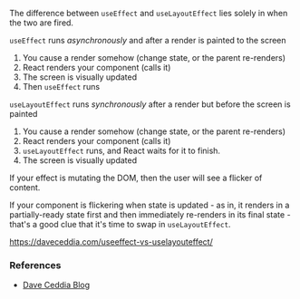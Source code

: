 The difference between `useEffect` and `useLayoutEffect` lies solely in when the two are fired.

`useEffect` runs _asynchronously_ and after a render is painted to the screen

1. You cause a render somehow (change state, or the parent re-renders)
2. React renders your component (calls it)
3. The screen is visually updated
4. Then `useEffect` runs

`useLayoutEffect` runs _synchronously_ after a render but before the screen is painted

1. You cause a render somehow (change state, or the parent re-renders)
2. React renders your component (calls it)
3. `useLayoutEffect` runs, and React waits for it to finish.
4. The screen is visually updated

If your effect is mutating the DOM, then the user will see a flicker of content.

If your component is flickering when state is updated - as in, it renders in a
partially-ready state first and then immediately re-renders in its final state - that's a good clue that it's time to swap in `useLayoutEffect`.

https://daveceddia.com/useeffect-vs-uselayouteffect/

### **References**

- [Dave Ceddia Blog](https://daveceddia.com/useeffect-vs-uselayouteffect/)
